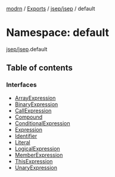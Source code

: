 [modrn](../README.md) / [Exports](../modules.md) / [jsep/jsep](jsep_jsep.md) / default

# Namespace: default

[jsep/jsep](jsep_jsep.md).default

## Table of contents

### Interfaces

- [ArrayExpression](../interfaces/jsep_jsep.default.ArrayExpression.md)
- [BinaryExpression](../interfaces/jsep_jsep.default.BinaryExpression.md)
- [CallExpression](../interfaces/jsep_jsep.default.CallExpression.md)
- [Compound](../interfaces/jsep_jsep.default.Compound.md)
- [ConditionalExpression](../interfaces/jsep_jsep.default.ConditionalExpression.md)
- [Expression](../interfaces/jsep_jsep.default.Expression.md)
- [Identifier](../interfaces/jsep_jsep.default.Identifier.md)
- [Literal](../interfaces/jsep_jsep.default.Literal.md)
- [LogicalExpression](../interfaces/jsep_jsep.default.LogicalExpression.md)
- [MemberExpression](../interfaces/jsep_jsep.default.MemberExpression.md)
- [ThisExpression](../interfaces/jsep_jsep.default.ThisExpression.md)
- [UnaryExpression](../interfaces/jsep_jsep.default.UnaryExpression.md)
